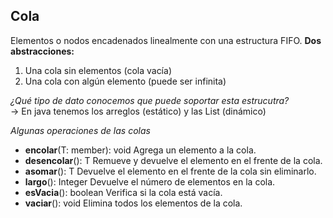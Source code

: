 ## Cola
Elementos o nodos encadenados linealmente con una estructura FIFO. **Dos abstracciones:**  
1. Una cola sin elementos (cola vacía)  
2. Una cola con algún elemento (puede ser infinita)  

*¿Qué tipo de dato conocemos que puede soportar esta estrucutra?*  
-> En java tenemos los arreglos (estático) y las List (dinámico)

*Algunas operaciones de las colas*
- **encolar**(T: member): void
Agrega un elemento a la cola.
- **desencolar**(): T
Remueve y devuelve el elemento en el frente de la cola.
- **asomar**(): T
Devuelve el elemento en el frente de la cola sin eliminarlo.
- **largo**(): Integer
Devuelve el número de elementos en la cola.
- **esVacia**(): boolean
Verifica si la cola está vacía.
- **vaciar**(): void
Elimina todos los elementos de la cola.